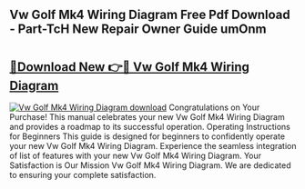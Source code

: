 ## Vw Golf Mk4 Wiring Diagram Free Pdf Download - Part-TcH New Repair Owner Guide umOnm

# <h2><a href="http://dfrcvlb.blite.top/?on=Vw+Golf+Mk4+Wiring+Diagram">🔗Download New 👉🔴 Vw Golf Mk4 Wiring Diagram</a></h2>

[![Vw Golf Mk4 Wiring Diagram download](https://i.imgur.com/lujVjoI.png)](http://dfrcvlb.blite.top/?on=Vw+Golf+Mk4+Wiring+Diagram)
Congratulations on Your Purchase! This manual celebrates your new Vw Golf Mk4 Wiring Diagram and provides a roadmap to its successful operation. Operating Instructions for Beginners This guide is designed for beginners to confidently operate your new Vw Golf Mk4 Wiring Diagram. Experience the seamless integration of list of features with your new Vw Golf Mk4 Wiring Diagram. Your Satisfaction is Our Mission Vw Golf Mk4 Wiring Diagram. We are dedicated to ensuring your complete satisfaction.
